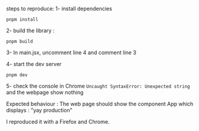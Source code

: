steps to reproduce:
1- install dependencies
```
pnpm install
```

2- build the library :
```
pnpm build
```

3-  In main.jsx, uncomment line 4 and comment line 3

4- start the dev server
```
pnpm dev
```

5- check the console in Chrome
`Uncaught SyntaxError: Unexpected string` and the webpage show nothing

Expected behaviour :
The web page should show the component App which displays : "yay production"

I reproduced it with a Firefox and Chrome.